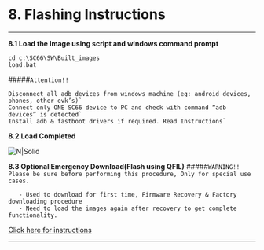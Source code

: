 # 8. Flashing Instructions

------------

__8.1 Load the Image using script and windows command prompt__
```console
cd c:\SC66\SW\Built_images
load.bat
```
#####`Attention!!`
```warning
Disconnect all adb devices from windows machine (eg: android devices, phones, other evk’s)`
Connect only ONE SC66 device to PC and check with command “adb devices” is detected`
Install adb & fastboot drivers if required. Read Instructions`
```


__8.2 Load Completed__

![N|Solid](../pics/SC66/sc66-cmd.jpg)

__8.3 Optional Emergency Download(Flash using QFIL)__
#####`WARNING!! Please be sure before performing this procedure, Only for special use cases.`
```warning
   - Used to download for first time, Firmware Recovery & Factory downloading procedure
   - Need to load the images again after recovery to get complete functionality.
```
<a href="#" target="_blank" onclick="LoadPage(11);return false;">Click here for instructions</a>

------------